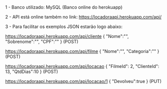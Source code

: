 1 - Banco utilizado: MySQL (Banco online do herokuapp)

2 - API está online também no link: https://locadoraapi.herokuapp.com/api/

3 - Para facilitar os exemplos JSON estarão logo abaixo:

https://locadoraapi.herokuapp.com/api/cliente 
{
	"Nome":"",
	"Sobrenome":"",
	"CPF":""
} (POST)

https://locadoraapi.herokuapp.com/api/filme 
{
	"Nome":"",
	"Categoria":""
} (POST)

https://locadoraapi.herokuapp.com/api/locacao 
{
    "FilmeId": 2,
    "ClienteId": 13,
    "QtdDias":10 
} (POST)

https://locadoraapi.herokuapp.com/api/locacao/1
{
    "Devolveu":true
} (PUT)
